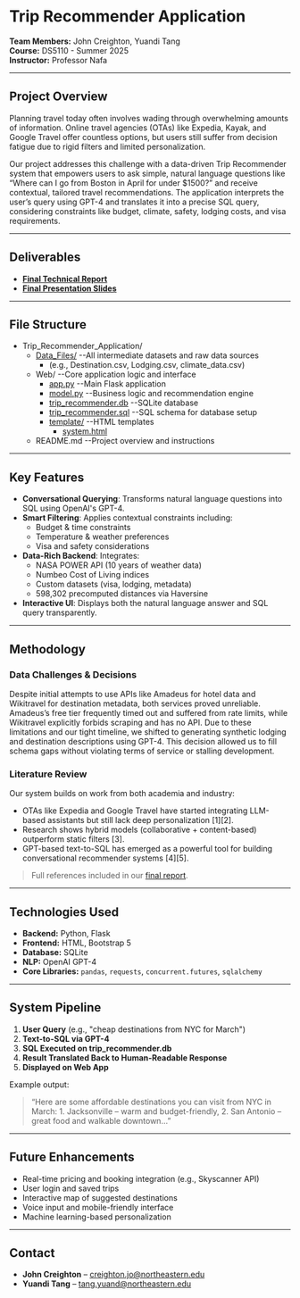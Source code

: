 # Trip Recommender Application

**Team Members:** John Creighton, Yuandi Tang  
**Course:** DS5110 - Summer 2025  
**Instructor:** Professor Nafa  

---

## Project Overview

Planning travel today often involves wading through overwhelming amounts of information. Online travel agencies (OTAs) like Expedia, Kayak, and Google Travel offer countless options, but users still suffer from decision fatigue due to rigid filters and limited personalization.

Our project addresses this challenge with a data-driven Trip Recommender system that empowers users to ask simple, natural language questions like “Where can I go from Boston in April for under $1500?” and receive contextual, tailored travel recommendations. The application interprets the user’s query using GPT-4 and translates it into a precise SQL query, considering constraints like budget, climate, safety, lodging costs, and visa requirements.

---

## Deliverables

- [**Final Technical Report**](https://www.overleaf.com/read/qxxdhcfswcdv#ee741e)  
- [**Final Presentation Slides**](https://docs.google.com/presentation/d/1HwGILmvC6zpBUzfZ58Yq7H0yq7zYspyp0qVOfqlfz5Y/edit?usp=sharing)

---

## File Structure

* Trip_Recommender_Application/
  * [Data_Files/](/Data_Files)                  --All intermediate datasets and raw data sources
    * (e.g., Destination.csv, Lodging.csv, climate_data.csv)
  * Web/                          --Core application logic and interface
    * [app.py](/web/app.py)                      --Main Flask application
    * [model.py](/web/model.py)                    --Business logic and recommendation engine
    * [trip_recommender.db](/web/trip_recommender.db)         --SQLite database
    * [trip_recommender.sql](/web/trip_recommender.sql)        --SQL schema for database setup
    * [template/](/web/template)                  --HTML templates
      * [system.html](/web/template/system.html)
  * README.md                     --Project overview and instructions

---

## Key Features

- **Conversational Querying**: Transforms natural language questions into SQL using OpenAI's GPT-4.
- **Smart Filtering**: Applies contextual constraints including:
  - Budget & time constraints
  - Temperature & weather preferences
  - Visa and safety considerations
- **Data-Rich Backend**: Integrates:
  - NASA POWER API (10 years of weather data)
  - Numbeo Cost of Living indices
  - Custom datasets (visa, lodging, metadata)
  - 598,302 precomputed distances via Haversine
- **Interactive UI**: Displays both the natural language answer and SQL query transparently.

---

## Methodology

### Data Challenges & Decisions

Despite initial attempts to use APIs like Amadeus for hotel data and Wikitravel for destination metadata, both services proved unreliable. Amadeus’s free tier frequently timed out and suffered from rate limits, while Wikitravel explicitly forbids scraping and has no API. Due to these limitations and our tight timeline, we shifted to generating synthetic lodging and destination descriptions using GPT-4. This decision allowed us to fill schema gaps without violating terms of service or stalling development.

### Literature Review

Our system builds on work from both academia and industry:
- OTAs like Expedia and Google Travel have started integrating LLM-based assistants but still lack deep personalization [1][2].
- Research shows hybrid models (collaborative + content-based) outperform static filters [3].
- GPT-based text-to-SQL has emerged as a powerful tool for building conversational recommender systems [4][5].

> Full references included in our [final report](https://www.overleaf.com/read/qxxdhcfswcdv#ee741e).

---

## Technologies Used

- **Backend:** Python, Flask
- **Frontend:** HTML, Bootstrap 5
- **Database:** SQLite
- **NLP:** OpenAI GPT-4
- **Core Libraries:** `pandas`, `requests`, `concurrent.futures`, `sqlalchemy`

---

## System Pipeline

1. **User Query** (e.g., "cheap destinations from NYC for March")
2. **Text-to-SQL via GPT-4**  
3. **SQL Executed on trip_recommender.db**
4. **Result Translated Back to Human-Readable Response**
5. **Displayed on Web App**

Example output:

> “Here are some affordable destinations you can visit from NYC in March: 1. Jacksonville – warm and budget-friendly, 2. San Antonio – great food and walkable downtown…”

---

## Future Enhancements

- Real-time pricing and booking integration (e.g., Skyscanner API)
- User login and saved trips
- Interactive map of suggested destinations
- Voice input and mobile-friendly interface
- Machine learning-based personalization

---

## Contact

- **John Creighton** – creighton.jo@northeastern.edu  
- **Yuandi Tang** – tang.yuand@northeastern.edu

